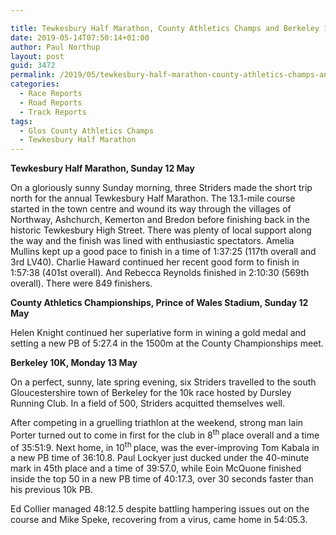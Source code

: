 ```yaml
---

title: Tewkesbury Half Marathon, County Athletics Champs and Berkeley 10k
date: 2019-05-14T07:50:14+01:00
author: Paul Northup
layout: post
guid: 3472
permalink: /2019/05/tewkesbury-half-marathon-county-athletics-champs-and-berkeley-10k/
categories:
  - Race Reports
  - Road Reports
  - Track Reports
tags:
  - Glos County Athletics Champs
  - Tewkesbury Half Marathon
---
```

 

**Tewkesbury Half Marathon, Sunday 12 May&nbsp;**

On a gloriously sunny Sunday morning, three Striders made the short trip north for the annual Tewkesbury Half Marathon. The 13.1-mile course started in the town centre and wound its way through the villages of Northway, Ashchurch, Kemerton and Bredon before finishing back in the historic Tewkesbury High Street. There was plenty of local support along the way and the finish was lined with enthusiastic spectators. Amelia Mullins kept up a good pace to finish in a time of 1:37:25 (117th overall and 3rd LV40). Charlie Haward continued her recent good form to finish in 1:57:38 (401st overall). And Rebecca Reynolds finished in 2:10:30 (569th overall). There were 849 finishers.

**County Athletics Championships, Prince of Wales Stadium, Sunday 12 May**

Helen Knight continued her superlative form in wining a gold medal and setting a new PB of 5:27.4 in the 1500m at the County Championships meet.

**Berkeley 10K, Monday 13 May&nbsp;**

On a perfect, sunny, late spring evening, six Striders travelled to the south Gloucestershire town of Berkeley for the 10k race hosted by Dursley Running Club. In a field of 500, Striders acquitted themselves well.

After competing in a gruelling triathlon at the weekend, strong man Iain Porter turned out to come in first for the club in 8<sup>th </sup>place overall and a time of 35:51:9. Next home, in 10<sup>th </sup>place, was the ever-improving Tom Kabala in a new PB time of 36:10.8. Paul Lockyer just ducked under the 40-minute mark in 45th place and a time of 39:57.0, while Eoin McQuone finished inside the top 50 in a new PB time of 40:17.3, over 30 seconds faster than his previous 10k PB.

Ed Collier managed 48:12.5 despite battling hampering issues out on the course and Mike Speke, recovering from a virus, came home in 54:05.3.